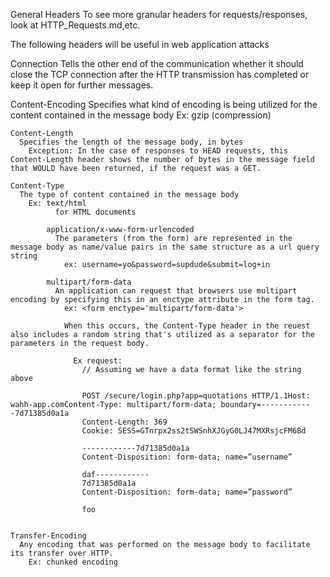 General Headers
  To see more granular headers for requests/responses, look at HTTP_Requests.md,etc.

  The following headers will be useful in web application attacks

  Connection
    Tells the other end of the communication whether it should close the TCP connection after the HTTP transmission has completed or keep it open for further messages.
  
  Content-Encoding
    Specifies what kind of encoding is being utilized for the content contained in the message body
      Ex: gzip (compression)

    Content-Length
      Specifies the length of the message body, in bytes
        Exception: In the case of responses to HEAD requests, this Content-Length header shows the number of bytes in the message field that WOULD have been returned, if the request was a GET.

    Content-Type
      The type of content contained in the message body
        Ex: text/html
              for HTML documents

            application/x-www-form-urlencoded
              The parameters (from the form) are represented in the message body as name/value pairs in the same structure as a url query string
                ex: username=yo&password=supdude&submit=log+in 

            multipart/form-data
              An application can request that browsers use multipart encoding by specifying this in an enctype attribute in the form tag.
                ex: <form enctype='multipart/form-data'>

                When this occurs, the Content-Type header in the reuest also includes a random string that's utilized as a separator for the parameters in the request body.

                  Ex request:
                    // Assuming we have a data format like the string above
                    
                    POST /secure/login.php?app=quotations HTTP/1.1Host: wahh-app.comContent-Type: multipart/form-data; boundary=------------7d71385d0a1a
                    Content-Length: 369
                    Cookie: SESS=GTnrpx2ss2tSWSnhXJGyG0LJ47MXRsjcFM6Bd

                    ------------7d71385d0a1a
                    Content-Disposition: form-data; name=”username”

                    daf------------
                    7d71385d0a1a
                    Content-Disposition: form-data; name=”password”

                    foo


    Transfer-Encoding
      Any encoding that was performed on the message body to facilitate its transfer over HTTP.
        Ex: chunked encoding



